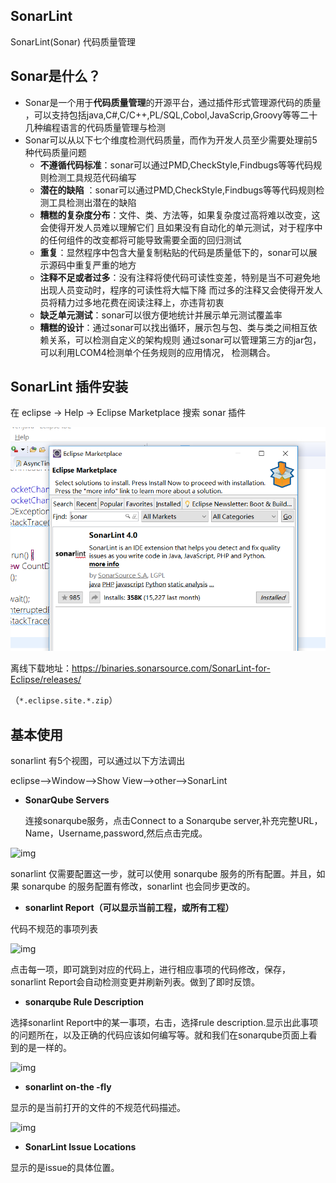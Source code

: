 ## SonarLint

SonarLint(Sonar) 代码质量管理



## Sonar是什么？

- Sonar是一个用于**代码质量管理**的开源平台，通过插件形式管理源代码的质量 ，可以支持包括java,C#,C/C++,PL/SQL,Cobol,JavaScrip,Groovy等等二十几种编程语言的代码质量管理与检测 
- Sonar可以从以下七个维度检测代码质量，而作为开发人员至少需要处理前5种代码质量问题 
  - **不遵循代码标准**：sonar可以通过PMD,CheckStyle,Findbugs等等代码规则检测工具规范代码编写 
  - **潜在的缺陷** ：sonar可以通过PMD,CheckStyle,Findbugs等等代码规则检测工具检测出潜在的缺陷
  - **糟糕的复杂度分布**：文件、类、方法等，如果复杂度过高将难以改变，这会使得开发人员难以理解它们 且如果没有自动化的单元测试，对于程序中的任何组件的改变都将可能导致需要全面的回归测试 
  - **重复**：显然程序中包含大量复制粘贴的代码是质量低下的，sonar可以展示源码中重复严重的地方 
  - **注释不足或者过多**：没有注释将使代码可读性变差，特别是当不可避免地出现人员变动时，程序的可读性将大幅下降 而过多的注释又会使得开发人员将精力过多地花费在阅读注释上，亦违背初衷 
  - **缺乏单元测试**：sonar可以很方便地统计并展示单元测试覆盖率 
  - **糟糕的设计**：通过sonar可以找出循环，展示包与包、类与类之间相互依赖关系，可以检测自定义的架构规则 通过sonar可以管理第三方的jar包，可以利用LCOM4检测单个任务规则的应用情况， 检测耦合。   



## SonarLint 插件安装

在 eclipse -> Help -> Eclipse Marketplace 搜索 sonar 插件

![sonar.png](https://github.com/Cavielee/note/blob/master/pics/sonar.png?raw=true)



离线下载地址：https://binaries.sonarsource.com/SonarLint-for-Eclipse/releases/

（`*.eclipse.site.*.zip`）

## 基本使用

sonarlint 有5个视图，可以通过以下方法调出

eclipse-->Window-->Show View-->other-->SonarLint

* **SonarQube Servers**

  连接sonarqube服务，点击Connect to a Sonarqube server,补充完整URL，Name，Username,password,然后点击完成。


![img](https://img-blog.csdn.net/20170415095134161?watermark/2/text/aHR0cDovL2Jsb2cuY3Nkbi5uZXQvbHVja3lzdGFyNjg5/font/5a6L5L2T/fontsize/400/fill/I0JBQkFCMA==/dissolve/70/gravity/Center)



sonarlint 仅需要配置这一步，就可以使用 sonarqube 服务的所有配置。并且，如果 sonarqube 的服务配置有修改，sonarlint 也会同步更改的。



* **sonarlint Report（可以显示当前工程，或所有工程）**

代码不规范的事项列表



![img](https://img-blog.csdn.net/20170415094512043?watermark/2/text/aHR0cDovL2Jsb2cuY3Nkbi5uZXQvbHVja3lzdGFyNjg5/font/5a6L5L2T/fontsize/400/fill/I0JBQkFCMA==/dissolve/70/gravity/Center)



点击每一项，即可跳到对应的代码上，进行相应事项的代码修改，保存，sonarlint Report会自动检测变更并刷新列表。做到了即时反馈。



* **sonarqube Rule Description**

选择sonarlint Report中的某一事项，右击，选择rule description.显示出此事项的问题所在，以及正确的代码应该如何编写等。就和我们在sonarqube页面上看到的是一样的。

![img](https://img-blog.csdn.net/20170415095757170?watermark/2/text/aHR0cDovL2Jsb2cuY3Nkbi5uZXQvbHVja3lzdGFyNjg5/font/5a6L5L2T/fontsize/400/fill/I0JBQkFCMA==/dissolve/70/gravity/Center)



* **sonarlint on-the -fly**

显示的是当前打开的文件的不规范代码描述。

![img](https://img-blog.csdn.net/20170415100216405?watermark/2/text/aHR0cDovL2Jsb2cuY3Nkbi5uZXQvbHVja3lzdGFyNjg5/font/5a6L5L2T/fontsize/400/fill/I0JBQkFCMA==/dissolve/70/gravity/Center)

* **SonarLint Issue Locations**

显示的是issue的具体位置。